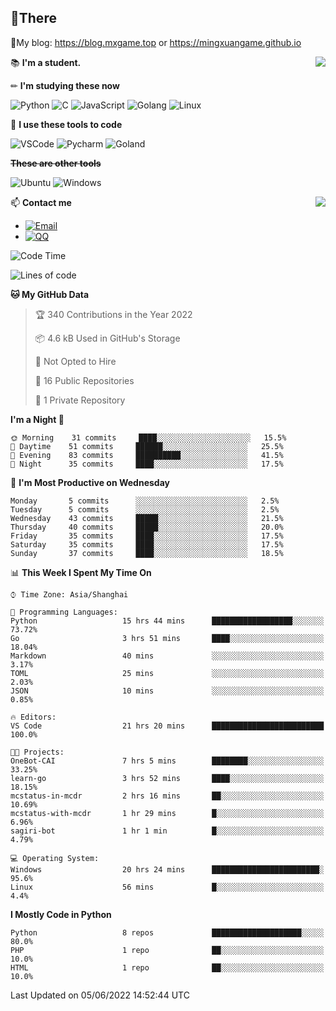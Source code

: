 
## **👏There**

📰My blog: https://blog.mxgame.top or https://mingxuangame.github.io

<img align="right" src="https://github-readme-stats.vercel.app/api/top-langs/?username=MingxuanGame"/>


📚 **I'm a student.**

✏ **I'm studying these now**

![Python](https://img.shields.io/badge/-Python-blue?style=flat-square&logo=Python&logoColor=fff)
![C](https://img.shields.io/badge/-C-585858?style=flat-square&logo=C&logoColor=fff)
![JavaScript](https://img.shields.io/badge/-JavaScript-ffca18?style=flat-square&logo=JavaScript&logoColor=fff)
![Golang](https://img.shields.io/badge/-Go-007d9c?style=flat-square&logo=Go&logoColor=fff)
![Linux](https://img.shields.io/badge/-Linux-black?style=flat-square&logo=Linux&logoColor=fff)

🔨 **I use these tools to code**

![VSCode](https://img.shields.io/badge/-VSCode-blue?style=flat-square&logo=visualstudiocode&logoColor=fff)
![Pycharm](https://img.shields.io/badge/-Pycharm-green?style=flat-square&logo=pycharm&logoColor=fff)
![Goland](https://img.shields.io/badge/-Goland-purple?style=flat-square&logo=goland&logoColor=fff)

 **~~These are other tools~~**

![Ubuntu](https://img.shields.io/badge/-Ubuntu-orange?style=flat-square&logo=Ubuntu&logoColor=fff)
![Windows](https://img.shields.io/badge/-Windows-blue?style=flat-square&logo=Windows&logoColor=fff)

<img align="right" src="https://github-readme-stats.vercel.app/api?username=MingxuanGame" />


📫 **Contact me**

* [![Email](https://img.shields.io/badge/Email-MingxuanGame@outlook.com-1?style=social&logoColor=fff)](mailto:MingxuanGame@outlook.com)
* [![QQ](https://img.shields.io/badge/QQ-1060148379-1?style=social&logoColor=fff)](tencent://AddContact/?fromId=45&fromSubId=1&subcmd=all&uin=1060148379&website=www.oicqzone.com)

<!--START_SECTION:waka-->
![Code Time](http://img.shields.io/badge/Code%20Time-28%20hrs%2043%20mins-blue)

![Lines of code](https://img.shields.io/badge/From%20Hello%20World%20I%27ve%20Written-27%20Thousand%20lines%20of%20code-blue)

**🐱 My GitHub Data** 

> 🏆 340 Contributions in the Year 2022
 > 
> 📦 4.6 kB Used in GitHub's Storage 
 > 
> 🚫 Not Opted to Hire
 > 
> 📜 16 Public Repositories 
 > 
> 🔑 1 Private Repository 
 > 
**I'm a Night 🦉** 

```text
🌞 Morning    31 commits     ████░░░░░░░░░░░░░░░░░░░░░   15.5% 
🌆 Daytime    51 commits     ██████░░░░░░░░░░░░░░░░░░░   25.5% 
🌃 Evening    83 commits     ██████████░░░░░░░░░░░░░░░   41.5% 
🌙 Night      35 commits     ████░░░░░░░░░░░░░░░░░░░░░   17.5%

```
📅 **I'm Most Productive on Wednesday** 

```text
Monday       5 commits      ░░░░░░░░░░░░░░░░░░░░░░░░░   2.5% 
Tuesday      5 commits      ░░░░░░░░░░░░░░░░░░░░░░░░░   2.5% 
Wednesday    43 commits     █████░░░░░░░░░░░░░░░░░░░░   21.5% 
Thursday     40 commits     █████░░░░░░░░░░░░░░░░░░░░   20.0% 
Friday       35 commits     ████░░░░░░░░░░░░░░░░░░░░░   17.5% 
Saturday     35 commits     ████░░░░░░░░░░░░░░░░░░░░░   17.5% 
Sunday       37 commits     ████░░░░░░░░░░░░░░░░░░░░░   18.5%

```


📊 **This Week I Spent My Time On** 

```text
⌚︎ Time Zone: Asia/Shanghai

💬 Programming Languages: 
Python                   15 hrs 44 mins      ██████████████████░░░░░░░   73.72% 
Go                       3 hrs 51 mins       ████░░░░░░░░░░░░░░░░░░░░░   18.04% 
Markdown                 40 mins             ░░░░░░░░░░░░░░░░░░░░░░░░░   3.17% 
TOML                     25 mins             ░░░░░░░░░░░░░░░░░░░░░░░░░   2.03% 
JSON                     10 mins             ░░░░░░░░░░░░░░░░░░░░░░░░░   0.85%

🔥 Editors: 
VS Code                  21 hrs 20 mins      █████████████████████████   100.0%

🐱‍💻 Projects: 
OneBot-CAI               7 hrs 5 mins        ████████░░░░░░░░░░░░░░░░░   33.25% 
learn-go                 3 hrs 52 mins       ████░░░░░░░░░░░░░░░░░░░░░   18.15% 
mcstatus-in-mcdr         2 hrs 16 mins       ██░░░░░░░░░░░░░░░░░░░░░░░   10.69% 
mcstatus-with-mcdr       1 hr 29 mins        █░░░░░░░░░░░░░░░░░░░░░░░░   6.96% 
sagiri-bot               1 hr 1 min          █░░░░░░░░░░░░░░░░░░░░░░░░   4.79%

💻 Operating System: 
Windows                  20 hrs 24 mins      ████████████████████████░   95.6% 
Linux                    56 mins             █░░░░░░░░░░░░░░░░░░░░░░░░   4.4%

```

**I Mostly Code in Python** 

```text
Python                   8 repos             ████████████████████░░░░░   80.0% 
PHP                      1 repo              ██░░░░░░░░░░░░░░░░░░░░░░░   10.0% 
HTML                     1 repo              ██░░░░░░░░░░░░░░░░░░░░░░░   10.0%

```



 Last Updated on 05/06/2022 14:52:44 UTC
<!--END_SECTION:waka-->
